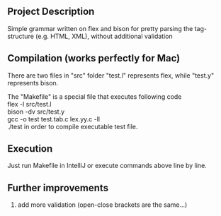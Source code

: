 ## Project Description

Simple grammar written on flex and bison for pretty parsing the tag-structure (e.g. HTML, XML), 
without additional validation

## Compilation (works perfectly for Mac)

There are two files in "src" folder
"test.l" represents flex, while
"test.y" represents bison.

The "Makefile" is a special file that executes following code  
flex -l src/test.l  
bison -dv src/test.y  
gcc -o test test.tab.c lex.yy.c -ll   
./test
in order to compile executable test file.

## Execution
Just run Makefile in IntelliJ or execute commands above line by line.

## Further improvements
1. add more validation (open-close brackets are the same...)
